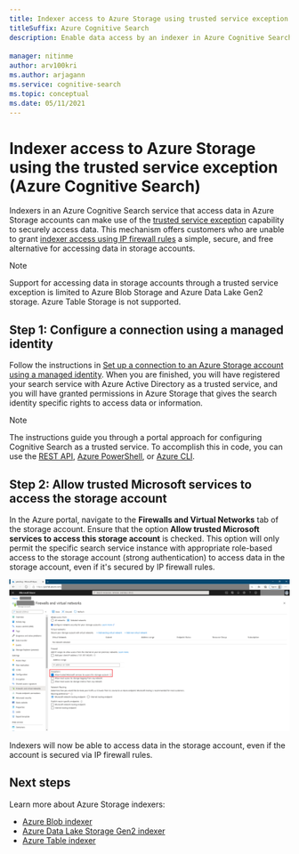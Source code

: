 ```yaml
---
title: Indexer access to Azure Storage using trusted service exception
titleSuffix: Azure Cognitive Search
description: Enable data access by an indexer in Azure Cognitive Search to data stored securely in Azure Storage.

manager: nitinme
author: arv100kri
ms.author: arjagann
ms.service: cognitive-search
ms.topic: conceptual
ms.date: 05/11/2021
---
```


# Indexer access to Azure Storage using the trusted service exception (Azure Cognitive Search)

Indexers in an Azure Cognitive Search service that access data in Azure Storage accounts can make use of the [trusted service exception](../storage/common/storage-network-security.md#exceptions) capability to securely access data. This mechanism offers customers who are unable to grant [indexer access using IP firewall rules](search-indexer-howto-access-ip-restricted.md) a simple, secure, and free alternative for accessing data in storage accounts.

> [!NOTE]
> Support for accessing data in storage accounts through a trusted service exception is limited to Azure Blob Storage and Azure Data Lake Gen2 storage. Azure Table Storage is not supported.

## Step 1: Configure a connection using a managed identity

Follow the instructions in [Set up a connection to an Azure Storage account using a managed identity](search-howto-managed-identities-storage.md). When you are finished, you will have registered your search service with Azure Active Directory as a trusted service, and you will have granted permissions in Azure Storage that gives the search identity specific rights to access data or information.

> [!NOTE]
> The instructions guide you through a portal approach for configuring Cognitive Search as a trusted service. To accomplish this in code, you can use the [REST API](/rest/api/searchmanagement/services/createorupdate), [Azure PowerShell](search-manage-powershell.md#create-a-service-with-a-system-assigned-managed-identity), or [Azure CLI](search-manage-azure-cli.md#create-a-service-with-a-system-assigned-managed-identity).

## Step 2: Allow trusted Microsoft services to access the storage account

In the Azure portal, navigate to the **Firewalls and Virtual Networks** tab of the storage account. Ensure that the option **Allow trusted Microsoft services to access this storage account** is checked. This option will only permit the specific search service instance with appropriate role-based access to the storage account (strong authentication) to access data in the storage account, even if it's secured by IP firewall rules.

![Trusted service exception](media\search-indexer-howto-secure-access\exception.png "Trusted service exception")

Indexers will now be able to access data in the storage account, even if the account is secured via IP firewall rules.

## Next steps

Learn more about Azure Storage indexers:

- [Azure Blob indexer](search-howto-indexing-azure-blob-storage.md)
- [Azure Data Lake Storage Gen2 indexer](search-howto-index-azure-data-lake-storage.md)
- [Azure Table indexer](search-howto-indexing-azure-tables.md)